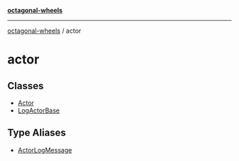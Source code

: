[**octagonal-wheels**](../README.md)

***

[octagonal-wheels](../modules.md) / actor

# actor

## Classes

- [Actor](Actor/README.md)
- [LogActorBase](LogActorBase/README.md)

## Type Aliases

- [ActorLogMessage](ActorLogMessage/README.md)
